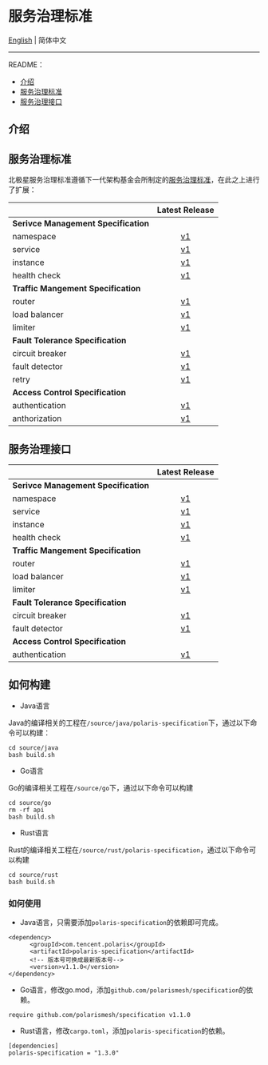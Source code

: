 # 服务治理标准

[English](./README.md) | 简体中文

---

README：

- [介绍](#介绍)
- [服务治理标准](#服务治理标准)
- [服务治理接口](#服务治理接口)

## 介绍

## 服务治理标准

北极星服务治理标准遵循下一代架构基金会所制定的[服务治理标准](https://github.com/nextarch/SIG-Microservice)，在此之上进行了扩展：

|                                   |         Latest Release             |
| :-------------------------------- | :--------------------------------: |
| **Serivce Management Specification**         |
| namespace       | [v1](/specification/v1/service_manage_spec/namespace_zh.md) |
| service         | [v1](/specification/v1/service_manage_spec/service.md) |
| instance        | [v1](/specification/v1/service_manage_spec/instance.md) |
| health check    | [v1](/specification/v1/service_manage_spec/healthcheck.md) |
| **Traffic Mangement Specification** |
| router          | [v1](/specification/v1/traffic_manage_spec/router.md) |
| load balancer   | [v1](/specification/v1/traffic_manage_spec/loadbalancer.md) |
| limiter         | [v1](/specification/v1/traffic_manage_spec/limiter.md) |
| **Fault Tolerance Specification** |
| circuit breaker | [v1](/specification/v1/fault_tolerance_spec/circuitbreaker.md) |
| fault detector  | [v1](/specification/v1/fault_tolerance_spec/faultdetector.md) |
| retry  | [v1](/specification/v1/fault_tolerance_spec/retry.md) |
| **Access Control Specification**  |
| authentication  | [v1](/specification/v1/access_control_spec/authentication.md) |
| anthorization | [v1](/specification/v1/access_control_spec/authorization.md) |

## 服务治理接口

|                                   |         Latest Release             |
| :-------------------------------- | :--------------------------------: |
| **Serivce Management Specification**         |
| namespace       | [v1](/api/v1/model/namespace.proto) |
| service         | [v1](/api/v1/service_manage/service.proto) |
| instance        | [v1](/api/v1/service_manage/service.proto) |
| health check    | [v1](/api/v1/service_manage/service.proto) |
| **Traffic Mangement Specification** |
| router          | [v1](/api/v1/traffic_manage/routing.proto) |
| load balancer   | [v1](/api/v1/traffic_manage/routing.proto) |
| limiter         | [v1](/api/v1/traffic_manage/ratelimit.proto) |
| **Fault Tolerance Specification** |
| circuit breaker | [v1](/api/v1/fault_tolerance/circuitbreaker.proto) |
| fault detector  | [v1](/api/v1/fault_tolerance/fault_detector.proto) |
| **Access Control Specification**  |
| authentication  | [v1](/api/v1/access-control/auth.proto) |

## 如何构建

- Java语言

Java的编译相关的工程在`/source/java/polaris-specification`下，通过以下命令可以构建：

```
cd source/java
bash build.sh
```

- Go语言

Go的编译相关工程在`/source/go`下，通过以下命令可以构建

```
cd source/go
rm -rf api
bash build.sh
```

- Rust语言

Rust的编译相关工程在`/source/rust/polaris-specification`，通过以下命令可以构建

```
cd source/rust
bash build.sh
```

### 如何使用

- Java语言，只需要添加`polaris-specification`的依赖即可完成。

```
<dependency>
      <groupId>com.tencent.polaris</groupId>
      <artifactId>polaris-specification</artifactId>
      <!-- 版本号可换成最新版本号-->
      <version>v1.1.0</version>
</dependency>
```


- Go语言，修改go.mod，添加```github.com/polarismesh/specification```的依赖。

```
require github.com/polarismesh/specification v1.1.0
```

- Rust语言，修改`cargo.toml`，添加```polaris-specification```的依赖。

```
[dependencies]
polaris-specification = "1.3.0"
```